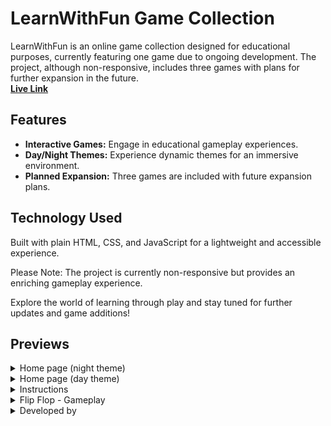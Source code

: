 # LearnWithFun Game Collection

LearnWithFun is an online game collection designed for educational purposes, currently featuring one game due to ongoing development. The project, although non-responsive, includes three games with plans for further expansion in the future. <br>
[**Live Link**](https://salf1-sabit.github.io/LearnWithFun-GameCollection/)

## Features

- **Interactive Games:** Engage in educational gameplay experiences.
- **Day/Night Themes:** Experience dynamic themes for an immersive environment.
- **Planned Expansion:** Three games are included with future expansion plans.

## Technology Used

Built with plain HTML, CSS, and JavaScript for a lightweight and accessible experience.

Please Note: The project is currently non-responsive but provides an enriching gameplay experience.

Explore the world of learning through play and stay tuned for further updates and game additions!


## Previews

<details>
  <summary>Home page (night theme)</summary>
  <img src="https://github.com/Salf1-Sabit/Salf1-Sabit-LearnWithFun-TheGame/assets/70028517/6b40f251-0ec7-44d6-9f74-9e807bc5ba88" alt="HomePage-night">
</details>

<details>
  <summary>Home page (day theme)</summary>
  <img src="https://github.com/Salf1-Sabit/Salf1-Sabit-LearnWithFun-TheGame/assets/70028517/a109bb66-f3bf-4038-bf3d-cf559e65edeb" alt="HomePage-day">
</details>

<details>
  <summary>Instructions</summary>
  <img src="https://github.com/Salf1-Sabit/Salf1-Sabit-LearnWithFun-TheGame/assets/70028517/969aa5bb-6e6a-42b8-af9f-fbf6f1a75080" alt="game-instructions">
</details>

<details>
  <summary>Flip Flop - Gameplay</summary>
  <img src="https://github.com/Salf1-Sabit/Salf1-Sabit-LearnWithFun-TheGame/assets/70028517/7d38b5e2-152a-40f3-9ee1-fad221c735c4" alt="gameplay">
</details>

<details>
  <summary>Developed by</summary>
  <img src="https://github.com/Salf1-Sabit/Salf1-Sabit-LearnWithFun-TheGame/assets/70028517/d1404d9e-c127-4a64-b79c-d7b90e11ae06" alt="Screenshot from 2023-12-07 04-47-18">
</details>






